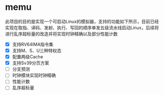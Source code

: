 # memu

此项目的目的是实现一个可启动Linux的模拟器，支持的功能如下所示，目前已经实现在取指、译码、发射、执行、写回的顺序单发五级流水线启动Linux，后续将进行乱序超标量的改造并将实现时钟精确以及部分性能计数
- [x] 支持RV64IMA指令集
- [x] 支持M、S、U三种特权态
- [x] 配置两级Cache
- [x] 支持Sv39分页方案 
- [ ] 分支预测
- [ ] 时钟模块实现时钟精确
- [ ] 性能计数
- [ ] 乱序超标量  
